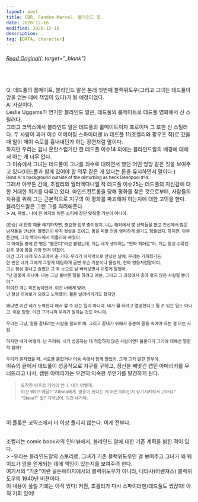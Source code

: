 ```yaml
---
layout: post
title: CBR, Fandom Marvel. 블라인드 알.
date: 2020-12-16
modified: 2020-12-16
description: .
tag: [DATA, character]
---
```

###### [Read Original](https://www.cbr.com/comic-book-legends-revealed-564/){: target="_blank"}

<br/>
<br/>
Q: 데드풀의 룸메이트, 블라인드 알은 본래 첫번째 블랙위도우(그리고 그녀는 데드풀이 암을 얻는 데에 책임이 있다)가 될 예정이었다.<br/>
A: 사실이다.

<br/>
Leslie Uggams가 연기한 블라인드 알은, 데드풀의 룸메이트로 데드풀 영화에서 신 스틸러다. <br/>
그리고 코믹스에서 블라인드 알은 데드풀의 룸메이트이자 포로이며 그 또한 신 스틸러다. 
두 사람이 과거 이슈 어메이징 스파이더맨 in 데드풀 11(조켈리와 핕우즈 작)로 갔을 때 알이 메이 숙모를 흉내내던가 하는 장면처럼 말이다. 

<br/>
하지만 우리는 겁나 혼란스럽기만 한 데드풀 이슈14 외에는 블라인드알의 배경에 대해서 아는 게 너무 없다. 
<br/>그 이슈에서 그녀는 데드풀이 그녀를 죄수로 대하면서 했던 어떤 엉망 같은 짓을 보여주고 있다(데드풀과 함께 있어야 할 의무 같은 게 있다는 톤을 유지하면서 말이다.) 

<br/>
<small>Blind Al's background outside of the disturbing as heck Deadpool #14. </small>

<br/>
그래서 아무튼 간에, 조켈리와 월터맥다니엘 작 데드풀 이슈25는 
데드풀의 자신감에 대한 거대한 위기를 다루고 있다. 
마인드컨트롤을 당해 평화를 찾은 것으로부터, 사람들의 자유를 위해 그는
근본적으로 지구의 이 평화를 파괴해야 하는지에 대한 고민을 한다.

<br/>
블라인드알은 그런 그를 격려해준다.


<br/>
> <small> Al, 제발.. 나이 든 여자의 허튼 소리에 장단 맞춰줄 기분이 아니야.
<br/><br/>
(한숨) 내 한창 때를 얘기하자면, 중요한 임무 중이었지. 
나는 해외에서 몇 선택들을 봤고 전선에서 많은 남자들을 만났어.
헬멧끈이 아직 젖살을 조이고, 
몸을 피할 만큼 영리하게 굴기도 힘들었지. 
하지만, 아무튼간에, 그의 백야드에서 히틀러와 싸웠어. 
<br/>그 아이들 중에 한 명은 "블론디"라고 불렸는데, 
걔는 네가 생각하는 "진짜 히어로"야. 
걔는 항상 수류탄 같은 것에 몸을 가장 먼저 던졌어. 
<br/>이건 그가 내게 모스코에서 준 거다. 
우리가 마지막으로 만났던 날에. 
우리는 가까웠거든. 
<br/>한 번은 내가 그에게 그렇게 대담하게 굴면 무슨 기분이냐 물었지, 
진짜 영웅처럼말이야.  
<br/>그는 항상 빛나고 슬펐던 그 두 눈으로 날 바라보면서 이렇게 말했어.
<br/>"난 영웅이 아니야. 나는 그냥 올바른 일을 하려고 애쓴, 
그리고 그 과정에서 총에 맞지 않은 사람일 뿐이야."
<br/>하여간 걔는 미친놈이었어. 이건 너에게 맞아. 
<br/>넌 항상 히어로가 되려고 노력했어. 물론 날려버리기도 했지만.
<br/><br/>
왜냐면 이건 네가 노력한다 해서 할 수 있는 일이 아니야. 
네가 뭘 하려고 열망한다고 될 수 있는 일도 아니고. 이런 망할. 
이건 그러니까 우리가 원하는 것도 아니야. 
<br/><br/>
우리는 그냥, 일을 끝내려는 사람을 필요로 해.
그리고 끝내기 위해서 충분히 몸을 숙여야 하는 걸 아는 사람.
<br/><br/>
하지만 내가 어떻게. 난 두려워. 내가 성공하는 데 
적합하지 않은 사람이면? 블론디가 그거에 대해선 말한 적 없어?
<br/><br/>
우리가 혼자였을 때, 서로를 붙잡거나 어둠 속에서 함께 떨었어. 그게 그가 말한 전부야.</small>

 

<br/>
이슈의 끝에서 데드풀이 성공적으로 지구를 구하고, 정신을 빼앗긴 캡틴 아메리카를 무너뜨리고 나서, 캡틴 아메리카는 우연히 익숙한 무언가를 발견하게 된다. 

 
> <small> 도착한 이후로 기억이 안나. 내가 어떻게.. 
<br/>이건 뭐야? 메달? "Althea에게. 영웅이 된다는 게 어떤 의미인지 상기시켜줘서 고마워." 
<br/>"Steve?" 알? 기억났어. 이건 내거야. </small>

 

<br/><br/>
이 플롯은 코믹스에서 더 이상 풀리지 않는다. 이게 전부다.

<br/>
조켈리는 comic book과의 인터뷰에서, 블라인드 알에 대한 기존 계획을 밝힌 적이 있다.

<br/>
> -우리는 블라인드알의 스토리로, 그녀가 기존 블랙위도우인 걸 보여주고 그녀가 왜 웨이드가 암을 얻게되는 데에 책임이 있는지를 보여주려 한다.

 <br/>
여기서의 "기존"이란 골든에이지에서의 블랙위도우가 아니라, 나타샤(어벤져스) 블랙위도우의 1940년 버젼이다.

<br/>
이 내용이 풀릴 기회는 아직 있다! 커뭔, 조켈리가 다시 스파이더맨/데드풀도 썼잖아! 아직 기회 있어!
 


